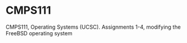 # CMPS111
CMPS111, Operating Systems (UCSC). Assignments 1-4, modifying the FreeBSD operating system
